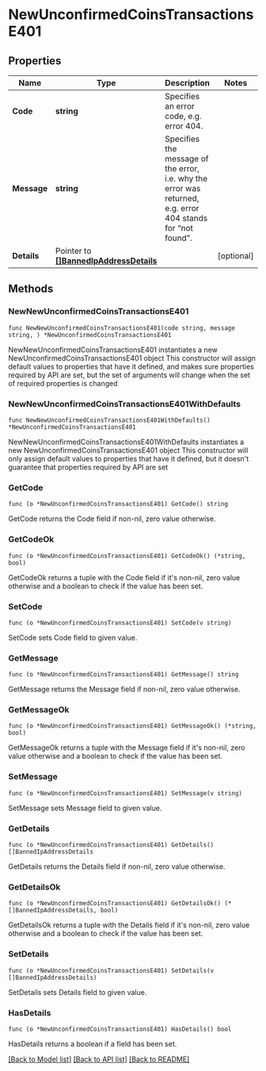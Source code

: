 # NewUnconfirmedCoinsTransactionsE401

## Properties

Name | Type | Description | Notes
------------ | ------------- | ------------- | -------------
**Code** | **string** | Specifies an error code, e.g. error 404. | 
**Message** | **string** | Specifies the message of the error, i.e. why the error was returned, e.g. error 404 stands for “not found”. | 
**Details** | Pointer to [**[]BannedIpAddressDetails**](BannedIpAddressDetails.md) |  | [optional] 

## Methods

### NewNewUnconfirmedCoinsTransactionsE401

`func NewNewUnconfirmedCoinsTransactionsE401(code string, message string, ) *NewUnconfirmedCoinsTransactionsE401`

NewNewUnconfirmedCoinsTransactionsE401 instantiates a new NewUnconfirmedCoinsTransactionsE401 object
This constructor will assign default values to properties that have it defined,
and makes sure properties required by API are set, but the set of arguments
will change when the set of required properties is changed

### NewNewUnconfirmedCoinsTransactionsE401WithDefaults

`func NewNewUnconfirmedCoinsTransactionsE401WithDefaults() *NewUnconfirmedCoinsTransactionsE401`

NewNewUnconfirmedCoinsTransactionsE401WithDefaults instantiates a new NewUnconfirmedCoinsTransactionsE401 object
This constructor will only assign default values to properties that have it defined,
but it doesn't guarantee that properties required by API are set

### GetCode

`func (o *NewUnconfirmedCoinsTransactionsE401) GetCode() string`

GetCode returns the Code field if non-nil, zero value otherwise.

### GetCodeOk

`func (o *NewUnconfirmedCoinsTransactionsE401) GetCodeOk() (*string, bool)`

GetCodeOk returns a tuple with the Code field if it's non-nil, zero value otherwise
and a boolean to check if the value has been set.

### SetCode

`func (o *NewUnconfirmedCoinsTransactionsE401) SetCode(v string)`

SetCode sets Code field to given value.


### GetMessage

`func (o *NewUnconfirmedCoinsTransactionsE401) GetMessage() string`

GetMessage returns the Message field if non-nil, zero value otherwise.

### GetMessageOk

`func (o *NewUnconfirmedCoinsTransactionsE401) GetMessageOk() (*string, bool)`

GetMessageOk returns a tuple with the Message field if it's non-nil, zero value otherwise
and a boolean to check if the value has been set.

### SetMessage

`func (o *NewUnconfirmedCoinsTransactionsE401) SetMessage(v string)`

SetMessage sets Message field to given value.


### GetDetails

`func (o *NewUnconfirmedCoinsTransactionsE401) GetDetails() []BannedIpAddressDetails`

GetDetails returns the Details field if non-nil, zero value otherwise.

### GetDetailsOk

`func (o *NewUnconfirmedCoinsTransactionsE401) GetDetailsOk() (*[]BannedIpAddressDetails, bool)`

GetDetailsOk returns a tuple with the Details field if it's non-nil, zero value otherwise
and a boolean to check if the value has been set.

### SetDetails

`func (o *NewUnconfirmedCoinsTransactionsE401) SetDetails(v []BannedIpAddressDetails)`

SetDetails sets Details field to given value.

### HasDetails

`func (o *NewUnconfirmedCoinsTransactionsE401) HasDetails() bool`

HasDetails returns a boolean if a field has been set.


[[Back to Model list]](../README.md#documentation-for-models) [[Back to API list]](../README.md#documentation-for-api-endpoints) [[Back to README]](../README.md)


